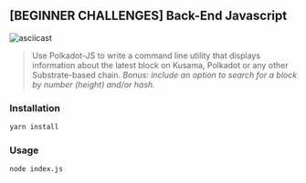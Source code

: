 ## [BEGINNER CHALLENGES] Back-End Javascript

![asciicast](./polkadot_backendjs.gif)

>Use Polkadot-JS to write a command line utility that displays information about the latest block on Kusama, Polkadot or any other Substrate-based chain. 
*Bonus: include an option to search for a block by number (height) and/or hash.*

### Installation

```sh
yarn install
```

### Usage
```sh
node index.js
```
